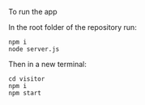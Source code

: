 To run the app

In the root folder of the repository run:
```
npm i
node server.js
```

Then in a new terminal:
```
cd visitor
npm i
npm start
```
